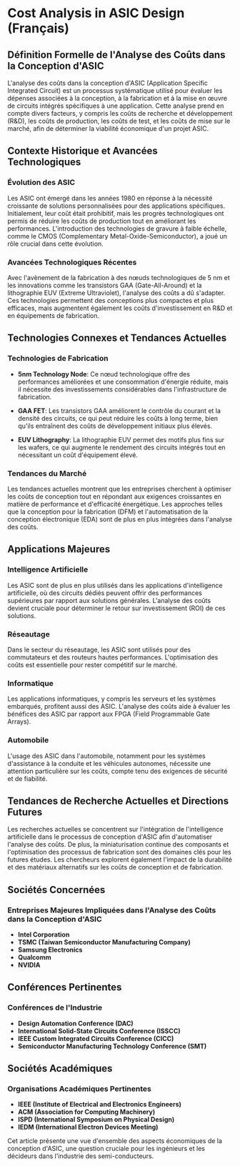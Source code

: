 # Cost Analysis in ASIC Design (Français)

## Définition Formelle de l'Analyse des Coûts dans la Conception d'ASIC

L'analyse des coûts dans la conception d'ASIC (Application Specific Integrated Circuit) est un processus systématique utilisé pour évaluer les dépenses associées à la conception, à la fabrication et à la mise en œuvre de circuits intégrés spécifiques à une application. Cette analyse prend en compte divers facteurs, y compris les coûts de recherche et développement (R&D), les coûts de production, les coûts de test, et les coûts de mise sur le marché, afin de déterminer la viabilité économique d'un projet ASIC.

## Contexte Historique et Avancées Technologiques

### Évolution des ASIC

Les ASIC ont émergé dans les années 1980 en réponse à la nécessité croissante de solutions personnalisées pour des applications spécifiques. Initialement, leur coût était prohibitif, mais les progrès technologiques ont permis de réduire les coûts de production tout en améliorant les performances. L'introduction des technologies de gravure à faible échelle, comme le CMOS (Complementary Metal-Oxide-Semiconductor), a joué un rôle crucial dans cette évolution.

### Avancées Technologiques Récentes

Avec l'avènement de la fabrication à des nœuds technologiques de 5 nm et les innovations comme les transistors GAA (Gate-All-Around) et la lithographie EUV (Extreme Ultraviolet), l'analyse des coûts a dû s'adapter. Ces technologies permettent des conceptions plus compactes et plus efficaces, mais augmentent également les coûts d'investissement en R&D et en équipements de fabrication.

## Technologies Connexes et Tendances Actuelles

### Technologies de Fabrication

- **5nm Technology Node**: Ce nœud technologique offre des performances améliorées et une consommation d'énergie réduite, mais il nécessite des investissements considérables dans l'infrastructure de fabrication.
  
- **GAA FET**: Les transistors GAA améliorent le contrôle du courant et la densité des circuits, ce qui peut réduire les coûts à long terme, bien qu'ils entraînent des coûts de développement initiaux plus élevés.

- **EUV Lithography**: La lithographie EUV permet des motifs plus fins sur les wafers, ce qui augmente le rendement des circuits intégrés tout en nécessitant un coût d'équipement élevé.

### Tendances du Marché

Les tendances actuelles montrent que les entreprises cherchent à optimiser les coûts de conception tout en répondant aux exigences croissantes en matière de performance et d'efficacité énergétique. Les approches telles que la conception pour la fabrication (DFM) et l'automatisation de la conception électronique (EDA) sont de plus en plus intégrées dans l'analyse des coûts.

## Applications Majeures

### Intelligence Artificielle

Les ASIC sont de plus en plus utilisés dans les applications d'intelligence artificielle, où des circuits dédiés peuvent offrir des performances supérieures par rapport aux solutions générales. L'analyse des coûts devient cruciale pour déterminer le retour sur investissement (ROI) de ces solutions.

### Réseautage

Dans le secteur du réseautage, les ASIC sont utilisés pour des commutateurs et des routeurs hautes performances. L'optimisation des coûts est essentielle pour rester compétitif sur le marché.

### Informatique

Les applications informatiques, y compris les serveurs et les systèmes embarqués, profitent aussi des ASIC. L'analyse des coûts aide à évaluer les bénéfices des ASIC par rapport aux FPGA (Field Programmable Gate Arrays).

### Automobile

L'usage des ASIC dans l'automobile, notamment pour les systèmes d'assistance à la conduite et les véhicules autonomes, nécessite une attention particulière sur les coûts, compte tenu des exigences de sécurité et de fiabilité.

## Tendances de Recherche Actuelles et Directions Futures

Les recherches actuelles se concentrent sur l'intégration de l'intelligence artificielle dans le processus de conception d'ASIC afin d'automatiser l'analyse des coûts. De plus, la miniaturisation continue des composants et l'optimisation des processus de fabrication sont des domaines clés pour les futures études. Les chercheurs explorent également l'impact de la durabilité et des matériaux alternatifs sur les coûts de conception et de fabrication.

## Sociétés Concernées

### **Entreprises Majeures Impliquées dans l'Analyse des Coûts dans la Conception d'ASIC**

- **Intel Corporation**
- **TSMC (Taiwan Semiconductor Manufacturing Company)**
- **Samsung Electronics**
- **Qualcomm**
- **NVIDIA**

## Conférences Pertinentes

### **Conférences de l'Industrie**

- **Design Automation Conference (DAC)**
- **International Solid-State Circuits Conference (ISSCC)**
- **IEEE Custom Integrated Circuits Conference (CICC)**
- **Semiconductor Manufacturing Technology Conference (SMT)**

## Sociétés Académiques

### **Organisations Académiques Pertinentes**

- **IEEE (Institute of Electrical and Electronics Engineers)**
- **ACM (Association for Computing Machinery)**
- **ISPD (International Symposium on Physical Design)**
- **IEDM (International Electron Devices Meeting)**

Cet article présente une vue d'ensemble des aspects économiques de la conception d'ASIC, une question cruciale pour les ingénieurs et les décideurs dans l'industrie des semi-conducteurs.